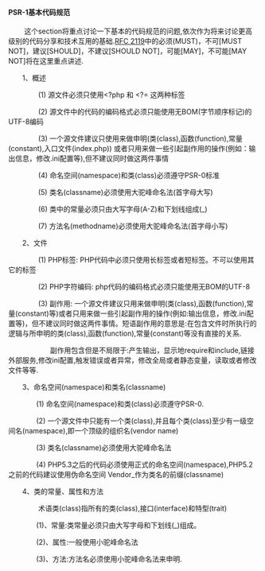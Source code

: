 #### PSR-1基本代码规范

&emsp;&emsp; 这个section将重点讨论一下基本的代码规范的问题,依次作为将来讨论更高级别的代码分享和技术互用的基础.[RFC 2119](http://www.ietf.org/rfc/rfc2119.txt)中的必须(MUST)，不可[MUST NOT]，建议[SHOULD]，不建议[SHOULD NOT]，可能[MAY]，不可能[MAY NOT]将在这里重点讲述.

&emsp;&emsp;1、概述

&emsp;&emsp;&emsp;&emsp; (1) 源文件必须只使用<?php 和 <?= 这两种标签

&emsp;&emsp;&emsp;&emsp; (2) 源文件中的代码的编码格式必须只能使用无BOM(字节顺序标记)的UTF-8编码

&emsp;&emsp;&emsp;&emsp; (3) 一个源文件建议只使用来做申明(类(class),函数(function),常量(constant),入口文件(index.php)) 或者只用来做一些引起副作用的操作(例如：输出信息，修改.ini配置等),但不建议同时做这两件事情 

&emsp;&emsp;&emsp;&emsp; (4) 命名空间(namespace)和类(class)必须遵守PSR-0标准

&emsp;&emsp;&emsp;&emsp; (5) 类名(classname)必须使用大驼峰命名法(首字母大写)

&emsp;&emsp;&emsp;&emsp; (6) 类中的常量必须只由大写字母(A-Z)和下划线组成(_)

&emsp;&emsp;&emsp;&emsp; (7) 方法名(methodname)必须使用大驼峰命名法(首字母小写)


&emsp;&emsp;2、文件

&emsp;&emsp;&emsp;&emsp; (1) PHP标签: PHP代码中必须只使用长标签<?php ?>或者短标签<?= ?>。不可以使用其它的标签

&emsp;&emsp;&emsp;&emsp; (2) PHP字符编码: php代码的编码格式必须只能使用无BOM的UTF-8

&emsp;&emsp;&emsp;&emsp; (3) 副作用: 一个源文件建议只用来做申明(类(class),函数(function),常量(constant)等)或者只用来做一些引起副作用的操作(例如:输出信息，修改.ini配置等)，但不建议同时做这两件事情。短语副作用的意思是:在包含文件时所执行的逻辑与所申明的类(class),函数(function),常量(constant)等没有直接的关系.

&emsp;&emsp;&emsp;&emsp;&emsp;&emsp;副作用包含但是不局限于:产生输出，显示地require和include,链接外部服务,修改ini配置,触发错误或者异常，修改全局或者静态变量，读取或者修改文件等等.

&emsp;&emsp;3、命名空间(namespace)和类名(classname)

&emsp;&emsp;&emsp;&emsp;(1) 命名空间(namespace)和类(class)必须遵守PSR-0.

&emsp;&emsp;&emsp;&emsp;(2) 一个源文件中只能有一个类(class),并且每个类(class)至少有一级空间名(namespace),即一个顶级的组织名(vendor name)

&emsp;&emsp;&emsp;&emsp;(3) 类名(classname)必须使用大驼峰命名法

&emsp;&emsp;&emsp;&emsp;(4) PHP5.3之后的代码必须使用正式的命名空间(namespace),PHP5.2之前的代码建议使用伪命名空间 Vendor_作为类名的前缀(classname)

&emsp;&emsp;4、类的常量、属性和方法

&emsp;&emsp;&emsp;&emsp; 术语类(class)指所有的类(class),接口(interface)和特型(trait)

&emsp;&emsp;&emsp;&emsp;(1)、常量:类常量必须只由大写字母和下划线(_)组成。

&emsp;&emsp;&emsp;&emsp;(2)、属性:一般使用小驼峰命名法

&emsp;&emsp;&emsp;&emsp;(3)、方法:方法名必须使用小驼峰命名法来申明.
